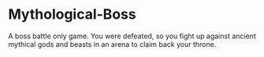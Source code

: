 # Mythological-Boss
A boss battle only game. You were defeated, so you fight up against ancient mythical gods and beasts in an arena to claim back your throne.
